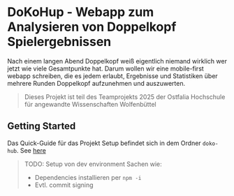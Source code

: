 # DoKoHup - Webapp zum Analysieren von Doppelkopf Spielergebnissen

Nach einem langen Abend Doppelkopf weiß eigentlich niemand wirklich wer jetzt wie viele Gesamtpunkte hat.
Darum wollen wir eine mobile-first webapp schreiben, die es jedem erlaubt,
Ergebnisse und Statistiken über mehrere Runden Doppelkopf aufzunehmen und auszuwerten.

> Dieses Projekt ist teil des Teamprojekts 2025 der Ostfalia Hochschule für angewandte Wissenschaften Wolfenbüttel

## Getting Started

Das Quick-Guide für das Projekt Setup befindet sich in dem Ordner `doko-hub`.
See [here](doko-hub/README.md)

> TODO: Setup von dev environment
> Sachen wie:
> - Dependencies installieren per `npm -i`
> - Evtl. commit signing


